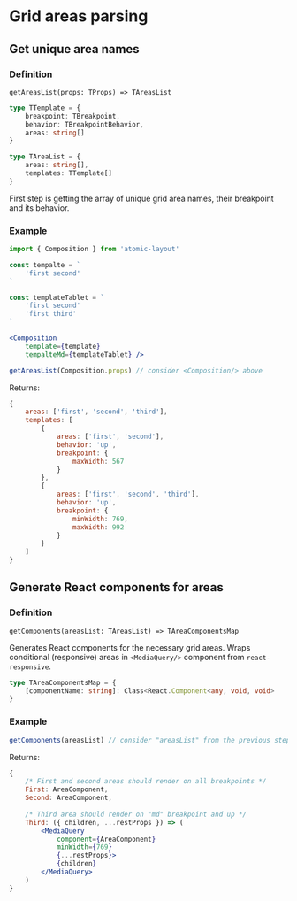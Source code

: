 # Grid areas parsing

## Get unique area names

### Definition

`getAreasList(props: TProps) => TAreasList`

```typescript
type TTemplate = {
    breakpoint: TBreakpoint,
    behavior: TBreakpointBehavior,
    areas: string[]
}

type TAreaList = {
    areas: string[],
    templates: TTemplate[]
}
```

First step is getting the array of unique grid area names, their breakpoint and its behavior.

### Example

```jsx
import { Composition } from 'atomic-layout'

const tempalte = `
    'first second'
`

const templateTablet = `
    'first second'
    'first third'
`

<Composition
    template={template}
    tempalteMd={templateTablet} />
```

```javascript
getAreasList(Composition.props) // consider <Composition/> above
```

Returns:

```javascript
{
    areas: ['first', 'second', 'third'],
    templates: [
        {
            areas: ['first', 'second'],
            behavior: 'up',
            breakpoint: {
                maxWidth: 567
            }
        },
        {
            areas: ['first', 'second', 'third'],
            behavior: 'up',
            breakpoint: {
                minWidth: 769,
                maxWidth: 992
            }
        }
    ]
}
```

## Generate React components for areas

### Definition

`getComponents(areasList: TAreasList) => TAreaComponentsMap`

Generates React components for the necessary grid areas. Wraps conditional \(responsive\) areas in `<MediaQuery/>` component from `react-responsive`.

```typescript
type TAreaComponentsMap = {
    [componentName: string]: Class<React.Component<any, void, void>
}
```

### Example

```jsx
getComponents(areasList) // consider "areasList" from the previous step
```

Returns:

```jsx
{
    /* First and second areas should render on all breakpoints */
    First: AreaComponent,
    Second: AreaComponent,
    
    /* Third area should render on "md" breakpoint and up */
    Third: ({ children, ...restProps }) => (
        <MediaQuery
            component={AreaComponent}
            minWidth={769}
            {...restProps}>
            {children}
        </MediaQuery>
    )
}
```



